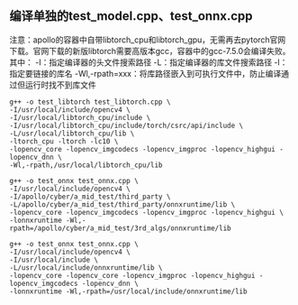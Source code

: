 ## 编译单独的test_model.cpp、test_onnx.cpp
注意：apollo的容器中自带libtorch_cpu和libtorch_gpu，无需再去pytorch官网下载。官网下载的新版libtorch需要高版本gcc，容器中的gcc-7.5.0会编译失败。
其中：
-I：指定编译器的头文件搜索路径
-L：指定编译器的库文件搜索路径
-l：指定要链接的库名
-Wl,-rpath=xxx：将库路径嵌入到可执行文件中，防止编译通过但运行时找不到库文件
```shell
g++ -o test_libtorch test_libtorch.cpp \
-I/usr/local/include/opencv4 \
-I/usr/local/libtorch_cpu/include \
-I/usr/local/libtorch_cpu/include/torch/csrc/api/include \
-L/usr/local/libtorch_cpu/lib \
-ltorch_cpu -ltorch -lc10 \
-lopencv_core -lopencv_imgcodecs -lopencv_imgproc -lopencv_highgui -lopencv_dnn \
-Wl,-rpath,/usr/local/libtorch_cpu/lib
```
```shell
g++ -o test_onnx test_onnx.cpp \
-I/usr/local/include/opencv4 \
-I/apollo/cyber/a_mid_test/third_party \
-L/apollo/cyber/a_mid_test/third_party/onnxruntime/lib \
-lopencv_core -lopencv_imgcodecs -lopencv_imgproc -lopencv_highgui \
-lonnxruntime -Wl,-rpath=/apollo/cyber/a_mid_test/3rd_algs/onnxruntime/lib
```
```shell
g++ -o test_onnx test_onnx.cpp \
-I/usr/local/include/opencv4 \
-I/usr/local/include \
-L/usr/local/include/onnxruntime/lib \
-lopencv_core -lopencv_core -lopencv_imgproc -lopencv_highgui -lopencv_imgcodecs -lopencv_dnn \
-lonnxruntime -Wl,-rpath=/usr/local/include/onnxruntime/lib
```